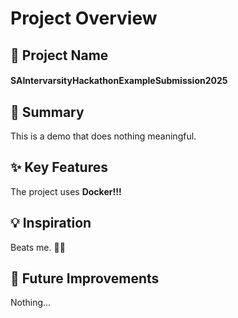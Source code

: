 # Project Overview

## 🎯 Project Name

#### **SAIntervarsityHackathonExampleSubmission2025**

## 🚀 Summary

This is a demo that does nothing meaningful.

## ✨ Key Features

The project uses **Docker!!!**

## 💡 Inspiration

Beats me. 🤷‍♂️

## 📌 Future Improvements

Nothing...

